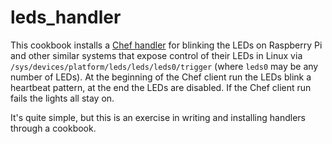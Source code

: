 # leds_handler

This cookbook installs a [Chef handler](https://docs.chef.io/handlers.html) for blinking the LEDs on Raspberry Pi and other similar systems that expose control of their LEDs in Linux via `/sys/devices/platform/leds/leds/leds0/trigger` (where `leds0` may be any number of LEDs). At the beginning of the Chef client run the LEDs blink a heartbeat pattern, at the end the LEDs are disabled. If the Chef client run fails the lights all stay on.

It's quite simple, but this is an exercise in writing and installing handlers through a cookbook.
